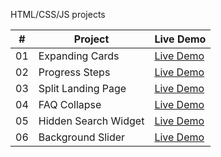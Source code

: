 HTML/CSS/JS projects


|  #  | Project                                                                                                                     | Live Demo                                                                         |
| :-: | --------------------------------------------------------------------------------------------------------------------------- | --------------------------------------------------------------------------------- |
| 01  | Expanding Cards     | [Live Demo](https://mlorente13.github.io/HTML-CSS-JS-projects/Expanding_Cards/)|
| 02  | Progress Steps      | [Live Demo](https://mlorente13.github.io/HTML-CSS-JS-projects/Progress_Steps/)|
| 03  | Split Landing Page  | [Live Demo](https://mlorente13.github.io/HTML-CSS-JS-projects/Split_Landing_Page/)|
| 04  | FAQ Collapse        | [Live Demo](https://mlorente13.github.io/HTML-CSS-JS-projects/FAQ_Collapse/)|
| 05  | Hidden Search Widget| [Live Demo](https://mlorente13.github.io/HTML-CSS-JS-projects/Hidden_Search_Widget/)|
| 06  | Background Slider   | [Live Demo](https://mlorente13.github.io/HTML-CSS-JS-projects/Background_Slider/)|